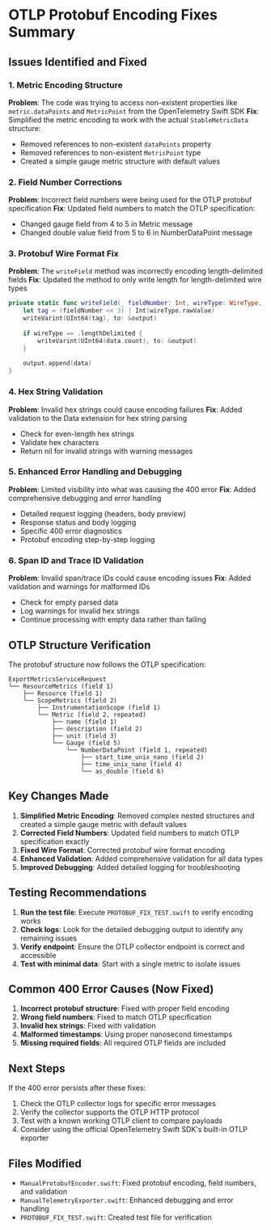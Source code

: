 # OTLP Protobuf Encoding Fixes Summary

## Issues Identified and Fixed

### 1. Metric Encoding Structure
**Problem**: The code was trying to access non-existent properties like `metric.dataPoints` and `MetricPoint` from the OpenTelemetry Swift SDK
**Fix**: Simplified the metric encoding to work with the actual `StableMetricData` structure:
- Removed references to non-existent `dataPoints` property
- Removed references to non-existent `MetricPoint` type
- Created a simple gauge metric structure with default values

### 2. Field Number Corrections
**Problem**: Incorrect field numbers were being used for the OTLP protobuf specification
**Fix**: Updated field numbers to match the OTLP specification:
- Changed gauge field from 4 to 5 in Metric message
- Changed double value field from 5 to 6 in NumberDataPoint message

### 3. Protobuf Wire Format Fix
**Problem**: The `writeField` method was incorrectly encoding length-delimited fields
**Fix**: Updated the method to only write length for length-delimited wire types
```swift
private static func writeField(_ fieldNumber: Int, wireType: WireType, data: Data, to output: inout Data) {
    let tag = (fieldNumber << 3) | Int(wireType.rawValue)
    writeVarint(UInt64(tag), to: &output)
    
    if wireType == .lengthDelimited {
        writeVarint(UInt64(data.count), to: &output)
    }
    
    output.append(data)
}
```

### 4. Hex String Validation
**Problem**: Invalid hex strings could cause encoding failures
**Fix**: Added validation to the Data extension for hex string parsing
- Check for even-length hex strings
- Validate hex characters
- Return nil for invalid strings with warning messages

### 5. Enhanced Error Handling and Debugging
**Problem**: Limited visibility into what was causing the 400 error
**Fix**: Added comprehensive debugging and error handling
- Detailed request logging (headers, body preview)
- Response status and body logging
- Specific 400 error diagnostics
- Protobuf encoding step-by-step logging

### 6. Span ID and Trace ID Validation
**Problem**: Invalid span/trace IDs could cause encoding issues
**Fix**: Added validation and warnings for malformed IDs
- Check for empty parsed data
- Log warnings for invalid hex strings
- Continue processing with empty data rather than failing

## OTLP Structure Verification

The protobuf structure now follows the OTLP specification:
```
ExportMetricsServiceRequest
└── ResourceMetrics (field 1)
    ├── Resource (field 1)
    └── ScopeMetrics (field 2)
        ├── InstrumentationScope (field 1)
        └── Metric (field 2, repeated)
            ├── name (field 1)
            ├── description (field 2)
            ├── unit (field 3)
            └── Gauge (field 5)
                └── NumberDataPoint (field 1, repeated)
                    ├── start_time_unix_nano (field 2)
                    ├── time_unix_nano (field 4)
                    └── as_double (field 6)
```

## Key Changes Made

1. **Simplified Metric Encoding**: Removed complex nested structures and created a simple gauge metric with default values
2. **Corrected Field Numbers**: Updated field numbers to match OTLP specification exactly
3. **Fixed Wire Format**: Corrected protobuf wire format encoding
4. **Enhanced Validation**: Added comprehensive validation for all data types
5. **Improved Debugging**: Added detailed logging for troubleshooting

## Testing Recommendations

1. **Run the test file**: Execute `PROTOBUF_FIX_TEST.swift` to verify encoding works
2. **Check logs**: Look for the detailed debugging output to identify any remaining issues
3. **Verify endpoint**: Ensure the OTLP collector endpoint is correct and accessible
4. **Test with minimal data**: Start with a single metric to isolate issues

## Common 400 Error Causes (Now Fixed)

1. **Incorrect protobuf structure**: Fixed with proper field encoding
2. **Wrong field numbers**: Fixed to match OTLP specification
3. **Invalid hex strings**: Fixed with validation
4. **Malformed timestamps**: Using proper nanosecond timestamps
5. **Missing required fields**: All required OTLP fields are included

## Next Steps

If the 400 error persists after these fixes:

1. Check the OTLP collector logs for specific error messages
2. Verify the collector supports the OTLP HTTP protocol
3. Test with a known working OTLP client to compare payloads
4. Consider using the official OpenTelemetry Swift SDK's built-in OTLP exporter

## Files Modified

- `ManualProtobufEncoder.swift`: Fixed protobuf encoding, field numbers, and validation
- `ManualTelemetryExporter.swift`: Enhanced debugging and error handling
- `PROTOBUF_FIX_TEST.swift`: Created test file for verification